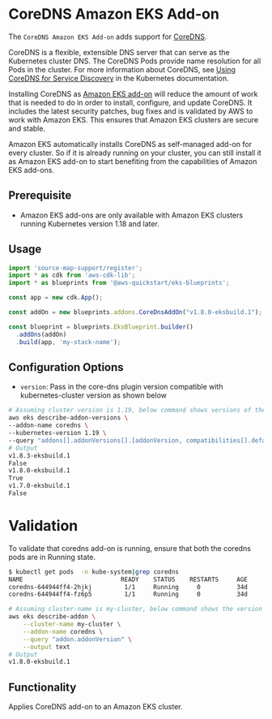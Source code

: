 # CoreDNS Amazon EKS Add-on

The `CoreDNS Amazon EKS Add-on` adds support for [CoreDNS](https://kubernetes.io/docs/tasks/administer-cluster/coredns/).

CoreDNS is a flexible, extensible DNS server that can serve as the Kubernetes cluster DNS. The CoreDNS Pods provide name resolution for all Pods in the cluster. For more information about CoreDNS, see [ Using CoreDNS for Service Discovery](https://kubernetes.io/docs/tasks/administer-cluster/coredns/) in the Kubernetes documentation.

Installing CoreDNS as [Amazon EKS add-on](https://docs.aws.amazon.com/eks/latest/userguide/eks-add-ons.html) will reduce the amount of work that is needed to do in order to install, configure, and update CoreDNS. It includes the latest security patches, bug fixes and is validated by AWS to work with Amazon EKS. This ensures that Amazon EKS clusters are secure and stable.

Amazon EKS automatically installs CoreDNS as self-managed add-on for every cluster. So if it is already running on your cluster, you can still install it as Amazon EKS add-on to start benefiting from the capabilities of Amazon EKS add-ons.

## Prerequisite
- Amazon EKS add-ons are only available with Amazon EKS clusters running Kubernetes version 1.18 and later.


## Usage

```typescript
import 'source-map-support/register';
import * as cdk from 'aws-cdk-lib';
import * as blueprints from '@aws-quickstart/eks-blueprints';

const app = new cdk.App();

const addOn = new blueprints.addons.CoreDnsAddOn("v1.8.0-eksbuild.1"); // optionally specify image version to pull or empty constructor

const blueprint = blueprints.EksBlueprint.builder()
  .addOns(addOn)
  .build(app, 'my-stack-name');
```
## Configuration Options

   - `version`: Pass in the core-dns plugin version compatible with kubernetes-cluster version as shown below
```bash
# Assuming cluster version is 1.19, below command shows versions of the CoreDNS add-on available for the specified cluster's version.
aws eks describe-addon-versions \
--addon-name coredns \
--kubernetes-version 1.19 \
--query "addons[].addonVersions[].[addonVersion, compatibilities[].defaultVersion]" --output text
# Output
v1.8.3-eksbuild.1
False
v1.8.0-eksbuild.1
True
v1.7.0-eksbuild.1
False
```
# Validation
To validate that coredns add-on is running, ensure that both the coredns pods are in Running state.
```bash
$ kubectl get pods  -n kube-system|grep coredns
NAME                           READY    STATUS    RESTARTS     AGE
coredns-644944ff4-2hjkj         1/1     Running     0          34d
coredns-644944ff4-fz6p5         1/1     Running     0          34d
```
```bash
# Assuming cluster-name is my-cluster, below command shows the version of coredns installed. Check if it is same as the version installed via EKS add-on
aws eks describe-addon \
    --cluster-name my-cluster \
    --addon-name coredns \
    --query "addon.addonVersion" \
    --output text
# Output
v1.8.0-eksbuild.1
```  

## Functionality

Applies CoreDNS add-on to an Amazon EKS cluster. 